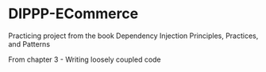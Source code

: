# DIPPP-ECommerce
Practicing project from the book Dependency Injection Principles, Practices, and Patterns

From chapter 3 - Writing loosely coupled code
